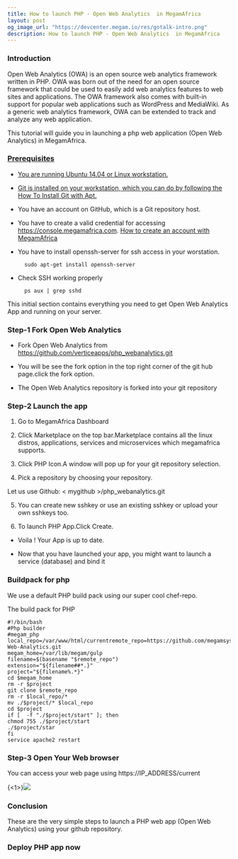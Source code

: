 ```yaml
---
title: How to launch PHP - Open Web Analytics  in MegamAfrica
layout: post
og_image_url: "https://devcenter.megam.io/res/gotalk-intro.png"
description: How to launch PHP - Open Web Analytics  in MegamAfrica
---
```


### **Introduction**

Open Web Analytics (OWA) is an open source web analytics framework written in PHP. OWA was born out of the need for an open source framework that could be used to easily add web analytics features to web sites and applications. The OWA framework also comes with built-in support for popular web applications such as WordPress and MediaWiki. As a generic web analytics framework, OWA can be extended to track and analyze any web application.

This tutorial will guide you in launching a php web application (Open Web Analytics) in MegamAfrica.

<a href="https://console.megamafrica.com" target="_blank">
 

### **Prerequisites**

* You are running Ubuntu 14.04 or Linux workstation.

* Git is installed on your workstation, which you can do by following the [How To Install Git with Apt.](https://www.digitalocean.com/community/tutorials/how-to-install-git-on-ubuntu-14-04)

* You have an account on GitHub, which is a Git repository host.

* You have to create a valid credential for accessing https://console.megamafrica.com. [How to create an account with MegamAfrica](https://devcenter.megam.io/2016/05/27/how-to-launch-ubuntu/)


* You have to install openssh-server for ssh access in your worstation.

		sudo apt-get install openssh-server

* Check SSH working properly

		ps aux | grep sshd

This initial section contains everything you need to get Open Web Analytics App and running on your server.

### Step-1 Fork Open Web Analytics
* Fork Open Web Analytics
from https://github.com/verticeapps/php_webanalytics.git

* You will be see the fork option in the top right corner of the git hub page.click the fork option.

* The Open Web Analytics repository is forked into your git repository

### Step-2 Launch the app
1. Go to MegamAfrica Dashboard

2. Click Marketplace on the top bar.Marketplace contains all the linux distros, applications, services and microservices which megamafrica supports.

4. Click PHP Icon.A window will pop up for your git repository selection.

3. Pick a repository by choosing your repository.

  Let us use Github: < mygithub >/php_webanalytics.git

5. You can create new sshkey or use an existing sshkey or upload your own sshkeys too.

6. To launch PHP App.Click Create.

* Voila ! Your App is up to date.

* Now that you have launched your app, you might want to launch a service (database) and bind it

### **Buildpack for php**

We use a default PHP build pack using our super cool chef-repo.

The build pack for PHP

	#!/bin/bash
	#Php builder
	#megam_php
	local_repo=/var/www/html/currentremote_repo=https://github.com/megamsys/Open-Web-Analytics.git
	megam_home=/var/lib/megam/gulp
	filename=$(basename "$remote_repo")
	extension="${filename##*.}"
	project="${filename%.*}"
	cd $megam_home
	rm -r $project
    git clone $remote_repo
    rm -r $local_repo/*
    mv ./$project/* $local_repo
    cd $project
    if [  -f "./$project/start" ]; then
    chmod 755 ./$project/start
    ./$project/star
    fi
    service apache2 restart




### **Step-3 Open Your Web browser**
You can access your web page using https://IP_ADDRESS/current


{<1>}![](https://blog.virtengine.com/content/images/2016/05/mmm.png)

### Conclusion

These are the very simple steps to launch a PHP web app (Open Web Analytics) using your github repository.

### Deploy PHP app now
<a href="https://console.megamafrica.com" target="_blank">
 
